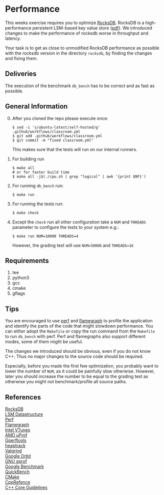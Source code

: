# Performance

This weeks exercise requires you to optimize [RocksDB](https://rocksdb.org/). RocksDB is a high-performance persistent LSM-based key value store ([pdf](https://www.cs.umb.edu/~poneil/lsmtree.pdf)). We introduced changes to make the performance of rocksdb worse in throughput and latency.

Your task is to get as close to unmodified RocksDB performance as possible with the rocksdb version in the directory `rocksdb`, by finding the changes and fixing them.

## Deliveries

The execution of the benchmark `db_bench` has to be correct and as fast as possible.


## General Information

0. After you cloned the repo please execute once:
   ```console
   $ sed -i 's/ubuntu-latest/self-hosted/g' .github/workflows/classroom.yml
   $ git add .github/workflows/classroom.yml
   $ git commit -m "fixed classroom.yml"
   ```
   This makes sure that the tests will run on our internal runners.

1. For building run 
   ```console
   $ make all
   # or for faster build time
   $ make all -j$(./cpu.sh | grep "logical" | awk '{print $NF}')
   ```
2. For running `db_bench` run:
   ```console
   $ make run
   ```
3. For running the tests run:
   ```console
   $ make check
   ```
4. Except the `check` run all other configuration take a `NUM` and `THREADS` parameter to configure the tests to your system e.g.:
   ```console
   $ make run NUM=10000 THREADS=4
   ```
   However, the grading test will use `NUM=50000` and `THREADS=16`
   
 ## Requirements
 1. tee
 2. python3
 3. gcc
 4. cmake
 5. gflags
   
 ## Tips
 You are encouraged to use [perf](http://www.brendangregg.com/perf.html) and [flamegraph](http://www.brendangregg.com/flamegraphs.html) to profile the application and identify the parts of the code that might slowdown performance. You can either adopt the `Makefile` or copy the run command from the `Makefile` to run `db_bench` with perf.
 Perf and flamegraphs also support different modes, some of them might be useful.
 
 The changes we introduced should be obvious, even if you do not know C++. Thus no major changes to the source code should be required.
 
 Especially, before you made the first few optimization, you probably want to lower the number of `NUM`, as it could be painfully slow otherwise. However, later you should increase the number to be equal to the grading test as otherwise you might not benchmark/profile all source paths.
 
 ## References
 [RocksDB](https://rocksdb.org/)  
 [LSM Datastructure](https://www.cs.umb.edu/~poneil/lsmtree.pdf)  
 [Perf](http://www.brendangregg.com/perf.html)  
 [Flamegraph](http://www.brendangregg.com/flamegraphs.html)  
 [Intel VTunes](https://software.intel.com/content/www/us/en/develop/tools/oneapi/components/vtune-profiler.html#gs.3hg9lw)  
 [AMD μProf](https://developer.amd.com/amd-uprof/)  
 [Gperftools](https://gperftools.github.io/gperftools/)  
 [heaptrack](https://github.com/KDE/heaptrack)  
 [Valgrind](https://valgrind.org/)  
 [Google Orbit](https://github.com/google/orbit)  
 [GNU gprof](https://sourceware.org/binutils/docs/gprof/)  
 [Google Benchmark](https://github.com/google/benchmark)  
 [QuickBench](https://quick-bench.com/)  
 [CMake](https://cmake.org/)  
 [CppRefence](https://en.cppreference.com/w/)  
 [C++ Core Guidelines](https://isocpp.github.io/CppCoreGuidelines/CppCoreGuidelines)  
